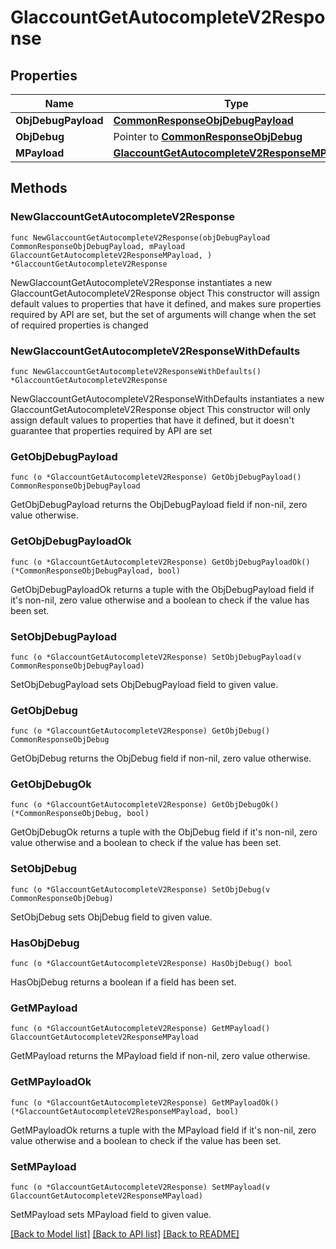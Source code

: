 # GlaccountGetAutocompleteV2Response

## Properties

Name | Type | Description | Notes
------------ | ------------- | ------------- | -------------
**ObjDebugPayload** | [**CommonResponseObjDebugPayload**](CommonResponseObjDebugPayload.md) |  | 
**ObjDebug** | Pointer to [**CommonResponseObjDebug**](CommonResponseObjDebug.md) |  | [optional] 
**MPayload** | [**GlaccountGetAutocompleteV2ResponseMPayload**](GlaccountGetAutocompleteV2ResponseMPayload.md) |  | 

## Methods

### NewGlaccountGetAutocompleteV2Response

`func NewGlaccountGetAutocompleteV2Response(objDebugPayload CommonResponseObjDebugPayload, mPayload GlaccountGetAutocompleteV2ResponseMPayload, ) *GlaccountGetAutocompleteV2Response`

NewGlaccountGetAutocompleteV2Response instantiates a new GlaccountGetAutocompleteV2Response object
This constructor will assign default values to properties that have it defined,
and makes sure properties required by API are set, but the set of arguments
will change when the set of required properties is changed

### NewGlaccountGetAutocompleteV2ResponseWithDefaults

`func NewGlaccountGetAutocompleteV2ResponseWithDefaults() *GlaccountGetAutocompleteV2Response`

NewGlaccountGetAutocompleteV2ResponseWithDefaults instantiates a new GlaccountGetAutocompleteV2Response object
This constructor will only assign default values to properties that have it defined,
but it doesn't guarantee that properties required by API are set

### GetObjDebugPayload

`func (o *GlaccountGetAutocompleteV2Response) GetObjDebugPayload() CommonResponseObjDebugPayload`

GetObjDebugPayload returns the ObjDebugPayload field if non-nil, zero value otherwise.

### GetObjDebugPayloadOk

`func (o *GlaccountGetAutocompleteV2Response) GetObjDebugPayloadOk() (*CommonResponseObjDebugPayload, bool)`

GetObjDebugPayloadOk returns a tuple with the ObjDebugPayload field if it's non-nil, zero value otherwise
and a boolean to check if the value has been set.

### SetObjDebugPayload

`func (o *GlaccountGetAutocompleteV2Response) SetObjDebugPayload(v CommonResponseObjDebugPayload)`

SetObjDebugPayload sets ObjDebugPayload field to given value.


### GetObjDebug

`func (o *GlaccountGetAutocompleteV2Response) GetObjDebug() CommonResponseObjDebug`

GetObjDebug returns the ObjDebug field if non-nil, zero value otherwise.

### GetObjDebugOk

`func (o *GlaccountGetAutocompleteV2Response) GetObjDebugOk() (*CommonResponseObjDebug, bool)`

GetObjDebugOk returns a tuple with the ObjDebug field if it's non-nil, zero value otherwise
and a boolean to check if the value has been set.

### SetObjDebug

`func (o *GlaccountGetAutocompleteV2Response) SetObjDebug(v CommonResponseObjDebug)`

SetObjDebug sets ObjDebug field to given value.

### HasObjDebug

`func (o *GlaccountGetAutocompleteV2Response) HasObjDebug() bool`

HasObjDebug returns a boolean if a field has been set.

### GetMPayload

`func (o *GlaccountGetAutocompleteV2Response) GetMPayload() GlaccountGetAutocompleteV2ResponseMPayload`

GetMPayload returns the MPayload field if non-nil, zero value otherwise.

### GetMPayloadOk

`func (o *GlaccountGetAutocompleteV2Response) GetMPayloadOk() (*GlaccountGetAutocompleteV2ResponseMPayload, bool)`

GetMPayloadOk returns a tuple with the MPayload field if it's non-nil, zero value otherwise
and a boolean to check if the value has been set.

### SetMPayload

`func (o *GlaccountGetAutocompleteV2Response) SetMPayload(v GlaccountGetAutocompleteV2ResponseMPayload)`

SetMPayload sets MPayload field to given value.



[[Back to Model list]](../README.md#documentation-for-models) [[Back to API list]](../README.md#documentation-for-api-endpoints) [[Back to README]](../README.md)


